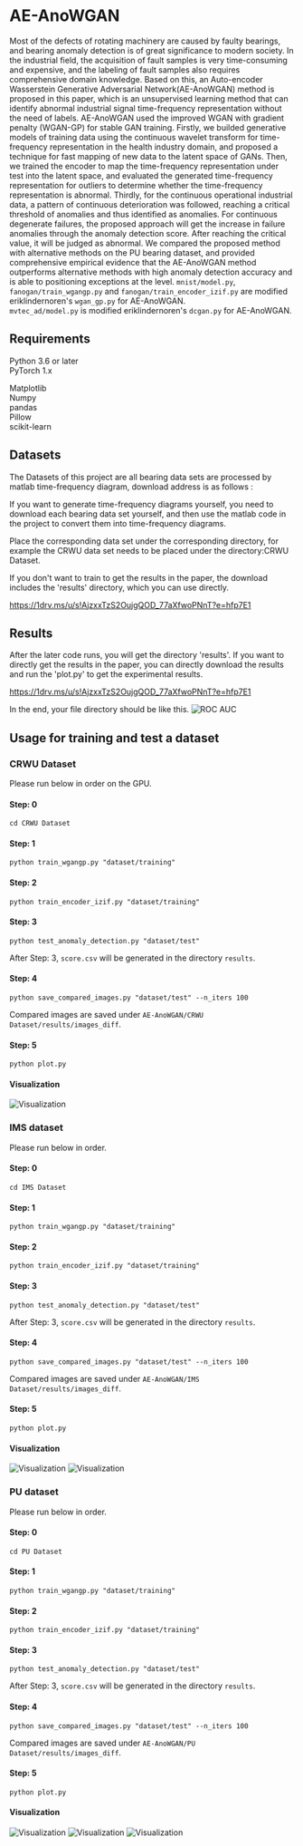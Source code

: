 # AE-AnoWGAN

Most of the defects of rotating machinery are caused by faulty bearings, and bearing anomaly detection is of great significance to modern society. In the industrial field, the acquisition of fault samples is very time-consuming and expensive, and the labeling of fault samples also requires comprehensive domain knowledge. Based on this, an Auto-encoder Wasserstein Generative Adversarial Network(AE-AnoWGAN) method is proposed in this paper, which is an unsupervised learning method that can identify abnormal industrial signal time-frequency representation without the need of labels. AE-AnoWGAN used the improved WGAN with gradient penalty (WGAN-GP) for stable GAN training. Firstly, we builded generative models of training data using the continuous wavelet transform for time-frequency representation in the health industry domain, and proposed a technique for fast mapping of new data to the latent space of GANs. Then, we trained the encoder to map the time-frequency representation under test into the latent space, and evaluated the generated time-frequency representation for outliers to determine whether the time-frequency representation is abnormal. Thirdly, for the continuous operational industrial data, a pattern of continuous deterioration was followed, reaching a critical threshold of anomalies and thus identified as anomalies. For continuous degenerate failures, the proposed approach will get the increase in failure anomalies through the anomaly detection score. After reaching the critical value, it will be judged as abnormal. We compared the proposed method with alternative methods on the PU bearing dataset, and provided comprehensive empirical evidence that the AE-AnoWGAN method outperforms alternative methods with high anomaly detection accuracy and is able to positioning exceptions at the level.
`mnist/model.py`, `fanogan/train_wgangp.py` and `fanogan/train_encoder_izif.py` are modified eriklindernoren's `wgan_gp.py` for AE-AnoWGAN.  
`mvtec_ad/model.py` is modified eriklindernoren's `dcgan.py` for AE-AnoWGAN.

## Requirements

Python 3.6 or later  
PyTorch 1.x

Matplotlib  
Numpy  
pandas  
Pillow  
scikit-learn

## Datasets
The Datasets of this project are all bearing data sets are processed by matlab time-frequency diagram, download address is as follows :

If you want to generate time-frequency diagrams yourself, you need to download each bearing data set yourself, and then use the matlab code in the project to convert them into time-frequency diagrams.

Place the corresponding data set under the corresponding directory, for example the CRWU data set needs to be placed under the directory:CRWU Dataset.

If you don't want to train to get the results in the paper, the download includes the 'results' directory, which you can use directly.

https://1drv.ms/u/s!AjzxxTzS2OujgQOD_77aXfwoPNnT?e=hfp7E1

## Results
After the later code runs, you will get the directory 'results'. If you want to directly get the results in the paper, you can directly download the results and run the 'plot.py' to get the experimental results.

https://1drv.ms/u/s!AjzxxTzS2OujgQOD_77aXfwoPNnT?e=hfp7E1

In the end, your file directory should be like this.
![ROC AUC](./directory.png)

## Usage for training and test a dataset

### CRWU Dataset

Please run below in order on the GPU.

#### Step: 0

```
cd CRWU Dataset
```

#### Step: 1

```
python train_wgangp.py "dataset/training"
```

#### Step: 2

```
python train_encoder_izif.py "dataset/training"
```

#### Step: 3

```
python test_anomaly_detection.py "dataset/test"
```

After Step: 3, `score.csv` will be generated in the directory `results`.


#### Step: 4

```
python save_compared_images.py "dataset/test" --n_iters 100
```

Compared images are saved under `AE-AnoWGAN/CRWU Dataset/results/images_diff`.

#### Step: 5
```
python plot.py
```

#### Visualization

![Visualization](https://raw.githubusercontent.com/handsomexd-ai/AE-AnoWGAN/master/CRWU%20Dataset/Anomaly%20detection.png)
### IMS dataset

Please run below in order.

#### Step: 0

```
cd IMS Dataset
```

#### Step: 1

```
python train_wgangp.py "dataset/training"
```

#### Step: 2

```
python train_encoder_izif.py "dataset/training"
```

#### Step: 3

```
python test_anomaly_detection.py "dataset/test"
```

After Step: 3, `score.csv` will be generated in the directory `results`.

#### Step: 4

```
python save_compared_images.py "dataset/test" --n_iters 100
```

Compared images are saved under `AE-AnoWGAN/IMS Dataset/results/images_diff`.

#### Step: 5
```
python plot.py
```
#### Visualization

![Visualization](https://raw.githubusercontent.com/handsomexd-ai/AE-AnoWGAN/master/IMS%20Dataset/IMS%20result1.png)
![Visualization](https://raw.githubusercontent.com/handsomexd-ai/AE-AnoWGAN/master/IMS%20Dataset/IMS%20result2.png)

### PU dataset

Please run below in order.

#### Step: 0

```
cd PU Dataset
```

#### Step: 1

```
python train_wgangp.py "dataset/training"
```

#### Step: 2

```
python train_encoder_izif.py "dataset/training"
```

#### Step: 3

```
python test_anomaly_detection.py "dataset/test"
```

After Step: 3, `score.csv` will be generated in the directory `results`.

#### Step: 4

```
python save_compared_images.py "dataset/test" --n_iters 100
```

Compared images are saved under `AE-AnoWGAN/PU Dataset/results/images_diff`.

#### Step: 5
```
python plot.py
```
#### Visualization

![Visualization](https://raw.githubusercontent.com/handsomexd-ai/AE-AnoWGAN/master/PU%20Dataset/PU%20result1.png)
![Visualization](https://raw.githubusercontent.com/handsomexd-ai/AE-AnoWGAN/master/PU%20Dataset/PU%20result2.png)
![Visualization](https://raw.githubusercontent.com/handsomexd-ai/AE-AnoWGAN/master/PU%20Dataset/PU%20result3.png)